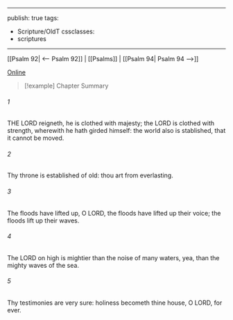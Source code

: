 

---
publish: true
tags:
  - Scripture/OldT
cssclasses:
  - scriptures
---
[[Psalm 92| <-- Psalm 92]] | [[Psalms]] | [[Psalm 94| Psalm 94 -->]]

[Online](https://churchofjesuschrist.org/study/scriptures/ot/ps/93?lang=eng)

>[!example] Chapter Summary
>
###### 1
THE LORD reigneth, he is clothed with majesty; the LORD is clothed with strength, wherewith he hath girded himself: the world also is stablished, that it cannot be moved.
###### 2
Thy throne is established of old: thou art from everlasting.
###### 3
The floods have lifted up, O LORD, the floods have lifted up their voice; the floods lift up their waves.
###### 4
The LORD on high is mightier than the noise of many waters, yea, than the mighty waves of the sea.
###### 5
Thy testimonies are very sure: holiness becometh thine house, O LORD, for ever.



